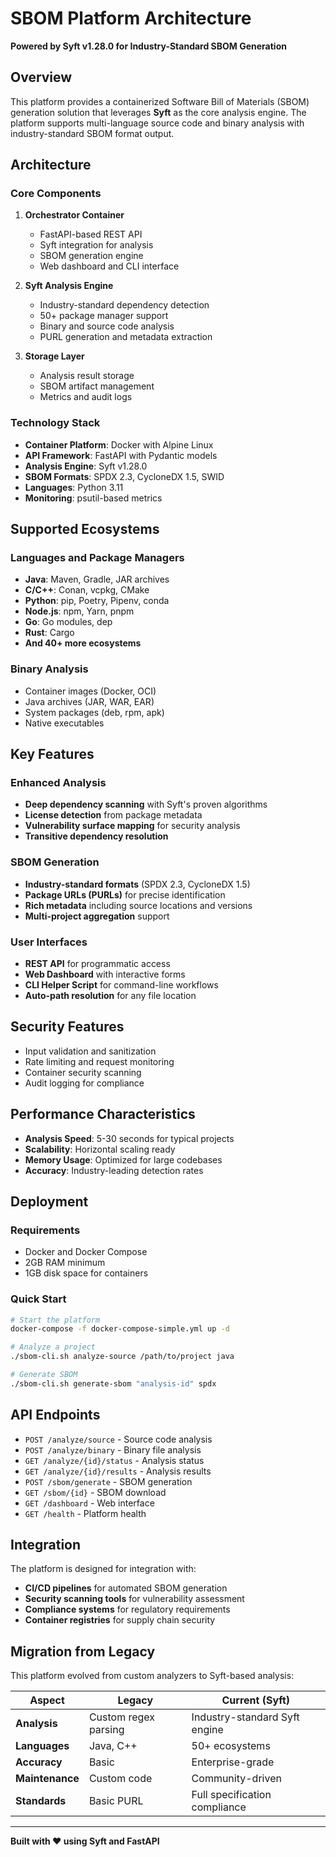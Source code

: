 # SBOM Platform Architecture

**Powered by Syft v1.28.0 for Industry-Standard SBOM Generation**

## Overview

This platform provides a containerized Software Bill of Materials (SBOM) generation solution that leverages **Syft** as the core analysis engine. The platform supports multi-language source code and binary analysis with industry-standard SBOM format output.

## Architecture

### Core Components

1. **Orchestrator Container**
   - FastAPI-based REST API
   - Syft integration for analysis
   - SBOM generation engine
   - Web dashboard and CLI interface

2. **Syft Analysis Engine**
   - Industry-standard dependency detection
   - 50+ package manager support
   - Binary and source code analysis
   - PURL generation and metadata extraction

3. **Storage Layer**
   - Analysis result storage
   - SBOM artifact management
   - Metrics and audit logs

### Technology Stack

- **Container Platform**: Docker with Alpine Linux
- **API Framework**: FastAPI with Pydantic models
- **Analysis Engine**: Syft v1.28.0
- **SBOM Formats**: SPDX 2.3, CycloneDX 1.5, SWID
- **Languages**: Python 3.11
- **Monitoring**: psutil-based metrics

## Supported Ecosystems

### Languages and Package Managers
- **Java**: Maven, Gradle, JAR archives
- **C/C++**: Conan, vcpkg, CMake
- **Python**: pip, Poetry, Pipenv, conda
- **Node.js**: npm, Yarn, pnpm
- **Go**: Go modules, dep
- **Rust**: Cargo
- **And 40+ more ecosystems**

### Binary Analysis
- Container images (Docker, OCI)
- Java archives (JAR, WAR, EAR)
- System packages (deb, rpm, apk)
- Native executables

## Key Features

### Enhanced Analysis
- **Deep dependency scanning** with Syft's proven algorithms
- **License detection** from package metadata
- **Vulnerability surface mapping** for security analysis
- **Transitive dependency resolution**

### SBOM Generation
- **Industry-standard formats** (SPDX 2.3, CycloneDX 1.5)
- **Package URLs (PURLs)** for precise identification
- **Rich metadata** including source locations and versions
- **Multi-project aggregation** support

### User Interfaces
- **REST API** for programmatic access
- **Web Dashboard** with interactive forms
- **CLI Helper Script** for command-line workflows
- **Auto-path resolution** for any file location

## Security Features

- Input validation and sanitization
- Rate limiting and request monitoring
- Container security scanning
- Audit logging for compliance

## Performance Characteristics

- **Analysis Speed**: 5-30 seconds for typical projects
- **Scalability**: Horizontal scaling ready
- **Memory Usage**: Optimized for large codebases
- **Accuracy**: Industry-leading detection rates

## Deployment

### Requirements
- Docker and Docker Compose
- 2GB RAM minimum
- 1GB disk space for containers

### Quick Start
```bash
# Start the platform
docker-compose -f docker-compose-simple.yml up -d

# Analyze a project
./sbom-cli.sh analyze-source /path/to/project java

# Generate SBOM
./sbom-cli.sh generate-sbom "analysis-id" spdx
```

## API Endpoints

- `POST /analyze/source` - Source code analysis
- `POST /analyze/binary` - Binary file analysis
- `GET /analyze/{id}/status` - Analysis status
- `GET /analyze/{id}/results` - Analysis results
- `POST /sbom/generate` - SBOM generation
- `GET /sbom/{id}` - SBOM download
- `GET /dashboard` - Web interface
- `GET /health` - Platform health

## Integration

The platform is designed for integration with:
- **CI/CD pipelines** for automated SBOM generation
- **Security scanning tools** for vulnerability assessment
- **Compliance systems** for regulatory requirements
- **Container registries** for supply chain security

## Migration from Legacy

This platform evolved from custom analyzers to Syft-based analysis:

| Aspect | Legacy | Current (Syft) |
|--------|--------|----------------|
| **Analysis** | Custom regex parsing | Industry-standard Syft engine |
| **Languages** | Java, C++ | 50+ ecosystems |
| **Accuracy** | Basic | Enterprise-grade |
| **Maintenance** | Custom code | Community-driven |
| **Standards** | Basic PURL | Full specification compliance |

---

**Built with ❤️ using Syft and FastAPI**